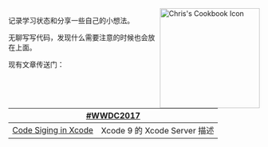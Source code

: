 <img src="https://raw.githubusercontent.com/objchris/objchris.github.io/master/apple-touch-icon.png" alt="Chris's Cookbook Icon" align="right" width="200" height="200" />



记录学习状态和分享一些自己的小想法。

无聊写写代码，发现什么需要注意的时候也会放在上面。

现有文章传送门：

<table><thead style="color:#F4A7B9"><tr><th colspan="2" style="text-align:center;"><a href="http://objchris.github.io/tags/WWDC2017/">#WWDC2017</a></th></tr></thead><tr><td><a href="http://objchris.github.io/2017/08/20/Coding-Signing-In-Xcode9/">Code Siging in Xcode</a></td><td>Xcode 9 的 Xcode Server 描述</td></tr></table>
